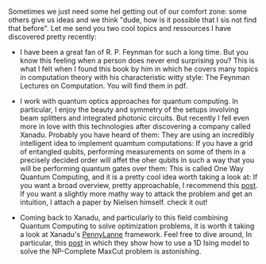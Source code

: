 Sometimes we just need some hel getting out of our comfort zone: some others give us ideas and we think "dude, how is it possible that I sis not find that before". Let me send you two cool topics and ressources I have discovered pretty recently:

- I have been a great fan of R. P. Feynman for such a long time. But you know this feeling when a person does never end surprising you?
This is what I felt when I found this book by him in which he covers many topics in computation theory with his characteristic witty style: The Feynman Lectures on Computation. You will find them in pdf.

- I work with quantum optics approaches for quantum computing. In particular, I enjoy the beauty and symmetry of the setups involving beam splitters and integrated photonic circuits. But recently I fell even more in love with this technologies after discovering a company called Xanadu. Probably you have heard of them: They are using an incredibly intelligent idea to implement quamtum computations: If you have a grid of entangled qubits, performing measurements on some of them in a precisely decided order will affet the oher qubits in such a way that you will be performing quantum gates over them: This is called One Way Quantum Computing, and it is a pretty cool idea worth taking a look at: If you want a broad overview, pretty approachable, I recommend this [post](https://medium.com/xanaduai/from-a-state-of-light-to-state-of-the-art-the-photonic-path-to-millions-of-qubits-c0e08ca1cb21). If you want a slightly more mathy way to attack the problem and get an intuition, I attach a paper by Nielsen himself. check it out!

- Coming back to Xanadu, and particularly to this field combining Quantum Computing to solve optimization problems, it is worth it taking a look at Xanadu's [PennyLanne](https://pennylane.ai) framework. Feel free to dive around, In particular, this [post](https://pennylane.ai/qml/demos/tutorial_qaoa_maxcut.html) in which they show how to use a 1D Ising model to solve the NP-Complete MaxCut problem is astonishing.
